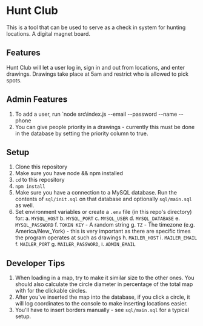 # Hunt Club
This is a tool that can be used to serve as a check in system for hunting locations. A digital magnet board.

## Features
Hunt Club will let a user log in, sign in and out from locations, and enter drawings. Drawings take place at 5am and restrict who is allowed to pick spots.

## Admin Features
1. To add a user, run `node src\index.js --email <email> --password <password> --name <name> --phone <phone>
2. You can give people priority in a drawings - currently this must be done in the database by setting the priority column to true.

## Setup
1. Clone this repository
2. Make sure you have node && npm installed
3. `cd` to this repository
4. `npm install`
5. Make sure you have a connection to a MySQL database. Run the contents of `sql/init.sql` on that database and optionally `sql/main.sql` as well.
6. Set environment variables or create a `.env` file (in this repo's directory) for:
    a. `MYSQL_HOST`
    b. `MYSQL_PORT`
    c. `MYSQL_USER`
    d. `MYSQL_DATABASE`
    e. `MYSQL_PASSWORD`
    f. `TOKEN KEY` - A random string
    g. `TZ` - The timezone (e.g. America/New_York) - this is very important as there are specific times the program operates at such as drawings
    h. `MAILER_HOST`
    i. `MAILER_EMAIL`
    f. `MAILER_PORT`
    g. `MAILER_PASSWORD`,
    i. `ADMIN_EMAIL`

## Developer Tips
1. When loading in a map, try to make it similar size to the other ones. You should also calculate the circle diameter in percentage of the total map with for the clickable circles.
2. After you've inserted the map into the database, if you click a circle, it will log coordinates to the console to make inserting locations easier.
3. You'll have to insert borders manually - see `sql/main.sql` for a typical setup.
